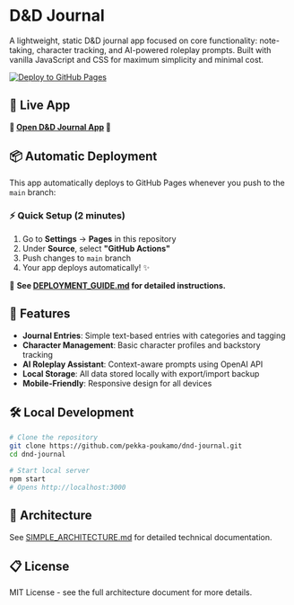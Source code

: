 # D&D Journal

A lightweight, static D&D journal app focused on core functionality: note-taking, character tracking, and AI-powered roleplay prompts. Built with vanilla JavaScript and CSS for maximum simplicity and minimal cost.

[![Deploy to GitHub Pages](https://github.com/pekka-poukamo/dnd-journal/actions/workflows/deploy-pages.yml/badge.svg)](https://github.com/pekka-poukamo/dnd-journal/actions/workflows/deploy-pages.yml)

## 🚀 Live App

**🎲 [Open D&D Journal App](https://pekka-poukamo.github.io/dnd-journal) 🎲**

## 📦 Automatic Deployment

This app automatically deploys to GitHub Pages whenever you push to the `main` branch:

### ⚡ Quick Setup (2 minutes)
1. Go to **Settings** → **Pages** in this repository
2. Under **Source**, select **"GitHub Actions"**
3. Push changes to `main` branch
4. Your app deploys automatically! ✨

📖 **See [DEPLOYMENT_GUIDE.md](DEPLOYMENT_GUIDE.md) for detailed instructions.**

## 🎯 Features

- **Journal Entries**: Simple text-based entries with categories and tagging
- **Character Management**: Basic character profiles and backstory tracking  
- **AI Roleplay Assistant**: Context-aware prompts using OpenAI API
- **Local Storage**: All data stored locally with export/import backup
- **Mobile-Friendly**: Responsive design for all devices

## 🛠 Local Development

```bash
# Clone the repository
git clone https://github.com/pekka-poukamo/dnd-journal.git
cd dnd-journal

# Start local server
npm start
# Opens http://localhost:3000
```

## 📁 Architecture

See [SIMPLE_ARCHITECTURE.md](SIMPLE_ARCHITECTURE.md) for detailed technical documentation.

## 📋 License

MIT License - see the full architecture document for more details.